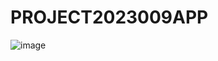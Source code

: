 # PROJECT2023009APP

![image](https://github.com/quintinoddigital/PROJECT2023009APP/assets/134311118/da2318af-3983-4311-a046-086070be3549)
